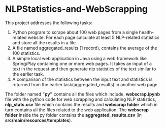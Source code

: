 # NLPStatistics-and-WebScrapping
This project addresses the following tasks:
1. Python program to scrape about 100 web pages from a single health-related website. For each page calculate at least 5 NLP-related statistics and store
   all the results in a file.
2.  A file named aggregated_results (1 record), contains the average of
   the 100 statistics.
3.  A simple local web application in Java using a web framework like
   Spring/Play containing one or more web pages. It takes an input of a text in the request and then generate nlp statistics of the text similar to the earlier
   task.
4. A comparison of the statistics between the input text and statistics is returned from the
   earlier task(aggregated_results) in another web page.

The folder named **"py"** contains all the files which include, **webscrap.ipynb** file with the python code for web scrapping and calculating NLP statistics, **nlp_stats.csv** file which contains the results and **webscrap folder** which in turn contains all the files related to the web application. 
The **webscrap folder** inside the py folder contains the **aggregated_results.csv** (in **src/main/resources/templates**). 

